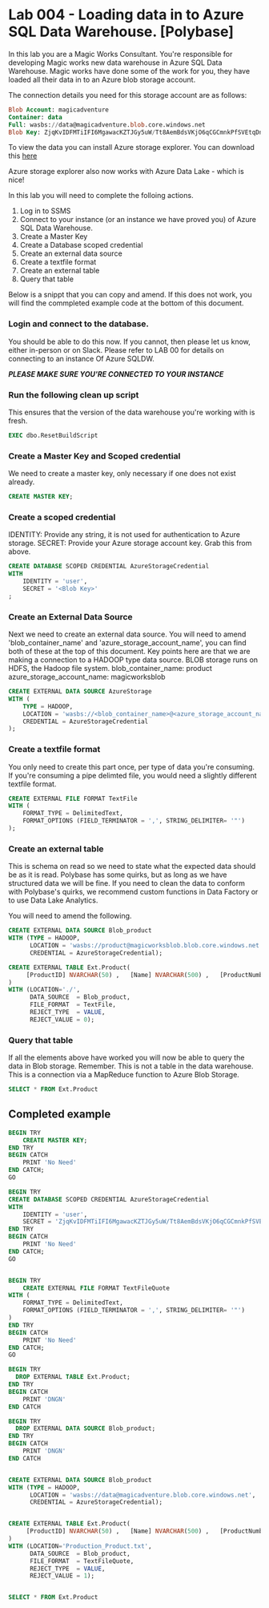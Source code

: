 # Lab 004 - Loading data in to Azure SQL Data Warehouse. [Polybase]

In this lab you are a Magic Works Consultant. You're responsible for developing Magic works new data warehouse in Azure SQL Data Warehouse. Magic works have done some of the work for you, they have loaded all their data in to an Azure blob storage account. 

The connection details you need for this storage account are as follows: 
```sql
Blob Account: magicadventure
Container: data
Full: wasbs://data@magicadventure.blob.core.windows.net
Blob Key: ZjqKvIDFMTiIFI6MgawacKZTJGy5uW/Tt8AemBdsVKjO6qCGCmnkPfSVEtqDngc5KZbZ49XNhYqVnB6mfqnkdg==

```

To view the data you can install Azure storage explorer. You can download this 
[here](https://azure.microsoft.com/en-gb/features/storage-explorer/)

Azure storage explorer also now works with Azure Data Lake - which is nice!

In this lab you will need to complete the folloing actions. 

1. Log in to SSMS 
2. Connect to your instance (or an instance we have proved you) of Azure SQL Data Warehouse. 
3. Create a Master Key
4. Create a Database scoped credential 
5. Create an external data source 
6. Create a textfile format
7. Create an external table
8. Query that table 

Below is a snippt that you can copy and amend. If this does not work, you will find the commpleted example code at the bottom of this document. 

### Login and connect to the database. 
You should be able to do this now. If you cannot, then please let us know, either in-person or on Slack. 
Please refer to LAB 00 for details on connecting to an instance Of Azure SQLDW. 

***PLEASE MAKE SURE YOU'RE CONNECTED TO YOUR INSTANCE***

### Run the following clean up script
This ensures that the version of the data warehouse you're working with is fresh. 
```sql
EXEC dbo.ResetBuildScript
```

### Create a Master Key and Scoped credential 
We need to create a master key, only necessary if one does not exist already.
```sql
CREATE MASTER KEY;
```

### Create a scoped credential
IDENTITY: Provide any string, it is not used for authentication to Azure storage.
SECRET: Provide your Azure storage account key. Grab this from above.
```sql
CREATE DATABASE SCOPED CREDENTIAL AzureStorageCredential
WITH
    IDENTITY = 'user',
    SECRET = '<Blob Key>'
;
```

### Create an External Data Source 
Next we need to create an external data source. You will need to amend 'blob_container_name' and 'azure_storage_account_name', you can find both of these at the top of this document. Key points here are that we are making a connection to a HADOOP type data source. BLOB storage runs on HDFS, the Hadoop file system. 
blob_container_name: product
azure_storage_account_name: magicworksblob 
```sql
CREATE EXTERNAL DATA SOURCE AzureStorage
WITH (
    TYPE = HADOOP,
    LOCATION = 'wasbs://<blob_container_name>@<azure_storage_account_name>.blob.core.windows.net',
    CREDENTIAL = AzureStorageCredential
);
```

### Create a textfile format
You only need to create this part once, per type of data you're consuming. If you're consuming a pipe delimted file, you would need a slightly different textfile format. 
```sql
CREATE EXTERNAL FILE FORMAT TextFile
WITH (
    FORMAT_TYPE = DelimitedText,
    FORMAT_OPTIONS (FIELD_TERMINATOR = ',', STRING_DELIMITER= '"')
);

```

### Create an external table
This is schema on read so we need to state what the expected data should be as it is read. 
Polybase has some quirks, but as long as we have structured data we will be fine. If you need to clean the data to conform with Polybase's quirks, we recommend custom functions in Data Factory or to use Data Lake Analytics. 

You will need to amend the following. 
```sql
CREATE EXTERNAL DATA SOURCE Blob_product
WITH (TYPE = HADOOP,
      LOCATION = 'wasbs://product@magicworksblob.blob.core.windows.net',
      CREDENTIAL = AzureStorageCredential);
```

```sql
CREATE EXTERNAL TABLE Ext.Product(
	 [ProductID] NVARCHAR(50) ,   [Name] NVARCHAR(500) ,   [ProductNumber] NVARCHAR(500) ,   [MakeFlag] NVARCHAR(500) ,   [FinishedGoodsFlag] NVARCHAR(500) ,   [Color] NVARCHAR(500) ,   [SafetyStockLevel] NVARCHAR(500) ,   [ReorderPoint] NVARCHAR(500) ,   [StandardCost] NVARCHAR(500) ,   [ListPrice] NVARCHAR(500) ,   [Size] NVARCHAR(500) ,   [SizeUnitMeasureCode] NVARCHAR(500) ,   [WeightUnitMeasureCode] NVARCHAR(500) ,   [Weight] NVARCHAR(50) ,   [DaysToManufacture] NVARCHAR(50) ,   [ProductLine] NVARCHAR(500) ,   [Class] NVARCHAR(500) ,   [Style] NVARCHAR(500) ,   [ProductSubcategoryID] NVARCHAR(50) ,   [ProductModelID] NVARCHAR(50) ,   [SellStartDate] NVARCHAR(50) ,   [SellEndDate] NVARCHAR(50) ,   [DiscontinuedDate] NVARCHAR(50) ,   [rowguid] NVARCHAR(500) ,   [ModifiedDate] NVARCHAR(50)
)
WITH (LOCATION='./',
      DATA_SOURCE  = Blob_product,
      FILE_FORMAT  = TextFile,
      REJECT_TYPE  = VALUE,
      REJECT_VALUE = 0);
```

### Query that table 
If all the elements above have worked you will now be able to query the data in Blob storage. 
Remember. This is not a table in the data warehouse. This is a connection via a MapReduce function to Azure Blob Storage. 
```sql
SELECT * FROM Ext.Product
```



## Completed example
```sql
BEGIN TRY
	CREATE MASTER KEY;
END TRY
BEGIN CATCH
	PRINT 'No Need'
END CATCH;
GO

BEGIN TRY
CREATE DATABASE SCOPED CREDENTIAL AzureStorageCredential
WITH
    IDENTITY = 'user',
    SECRET = 'ZjqKvIDFMTiIFI6MgawacKZTJGy5uW/Tt8AemBdsVKjO6qCGCmnkPfSVEtqDngc5KZbZ49XNhYqVnB6mfqnkdg=='
END TRY
BEGIN CATCH
	PRINT 'No Need'
END CATCH;
GO


BEGIN TRY
	CREATE EXTERNAL FILE FORMAT TextFileQuote
WITH (
    FORMAT_TYPE = DelimitedText,
    FORMAT_OPTIONS (FIELD_TERMINATOR = ',', STRING_DELIMITER= '"')
)
END TRY
BEGIN CATCH
	PRINT 'No Need'
END CATCH;
GO

BEGIN TRY
  DROP EXTERNAL TABLE Ext.Product;
END TRY
BEGIN CATCH
	PRINT 'DNGN'
END CATCH

BEGIN TRY
  DROP EXTERNAL DATA SOURCE Blob_product;
END TRY
BEGIN CATCH
	PRINT 'DNGN'
END CATCH


CREATE EXTERNAL DATA SOURCE Blob_product
WITH (TYPE = HADOOP,
      LOCATION = 'wasbs://data@magicadventure.blob.core.windows.net',
      CREDENTIAL = AzureStorageCredential);


CREATE EXTERNAL TABLE Ext.Product(
	 [ProductID] NVARCHAR(50) ,   [Name] NVARCHAR(500) ,   [ProductNumber] NVARCHAR(500) ,   [MakeFlag] NVARCHAR(500) ,   [FinishedGoodsFlag] NVARCHAR(500) ,   [Color] NVARCHAR(500) ,   [SafetyStockLevel] NVARCHAR(500) ,   [ReorderPoint] NVARCHAR(500) ,   [StandardCost] NVARCHAR(500) ,   [ListPrice] NVARCHAR(500) ,   [Size] NVARCHAR(500) ,   [SizeUnitMeasureCode] NVARCHAR(500) ,   [WeightUnitMeasureCode] NVARCHAR(500) ,   [Weight] NVARCHAR(50) ,   [DaysToManufacture] NVARCHAR(50) ,   [ProductLine] NVARCHAR(500) ,   [Class] NVARCHAR(500) ,   [Style] NVARCHAR(500) ,   [ProductSubcategoryID] NVARCHAR(50) ,   [ProductModelID] NVARCHAR(50) ,   [SellStartDate] NVARCHAR(50) ,   [SellEndDate] NVARCHAR(50) ,   [DiscontinuedDate] NVARCHAR(50) ,   [rowguid] NVARCHAR(500) ,   [ModifiedDate] NVARCHAR(50)
)
WITH (LOCATION='Production_Product.txt',
      DATA_SOURCE  = Blob_product,
      FILE_FORMAT  = TextFileQuote,
      REJECT_TYPE  = VALUE,
      REJECT_VALUE = 1);


SELECT * FROM Ext.Product
```